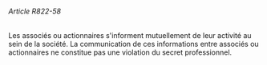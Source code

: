 ###### Article R822-58

Les associés ou actionnaires s'informent mutuellement de leur activité au sein de la société. La communication de ces informations entre associés ou actionnaires ne constitue pas une violation du secret professionnel.

